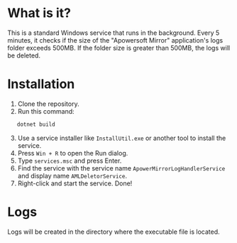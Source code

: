 # What is it?
This is a standard Windows service that runs in the background. Every 5 minutes, it checks if the size of the "Apowersoft Mirror" application's logs folder exceeds 500MB. If the folder size is greater than 500MB, the logs will be deleted.

# Installation
1. Clone the repository.
2. Run this command:
```bash
   dotnet build
```
3. Use a service installer like `InstallUtil.exe` or another tool to install the service.
4. Press `Win + R` to open the Run dialog.
5. Type `services.msc` and press Enter.
6. Find the service with the service name `ApowerMirrorLogHandlerService` and display name `AMLDeletorService`.
7. Right-click and start the service. Done!

# Logs
Logs will be created in the directory where the executable file is located.
